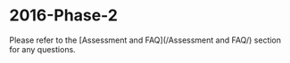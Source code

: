 # 2016-Phase-2

Please refer to the [Assessment and FAQ](/Assessment and FAQ/) section for any questions.